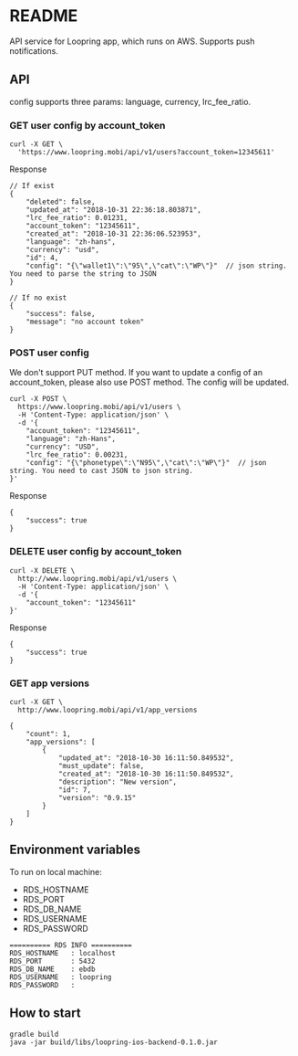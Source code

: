 # README #

API service for Loopring app, which runs on AWS. Supports push notifications.

## API

config supports three params: language, currency, lrc_fee_ratio.

### GET user config by account_token
```
curl -X GET \
  'https://www.loopring.mobi/api/v1/users?account_token=12345611'
```
Response
```
// If exist
{
    "deleted": false,
    "updated_at": "2018-10-31 22:36:18.803871",
    "lrc_fee_ratio": 0.01231,
    "account_token": "12345611",
    "created_at": "2018-10-31 22:36:06.523953",
    "language": "zh-hans",
    "currency": "usd",
    "id": 4,
    "config": "{\"wallet1\":\"95\",\"cat\":\"WP\"}"  // json string. You need to parse the string to JSON
}

// If no exist
{
    "success": false,
    "message": "no account token"
}
```

### POST user config
We don't support PUT method. If you want to update a config of an account_token, please also use POST method. The config will be updated.
```
curl -X POST \
  https://www.loopring.mobi/api/v1/users \
  -H 'Content-Type: application/json' \
  -d '{
	"account_token": "12345611",
	"language": "zh-Hans",
	"currency": "USD",
	"lrc_fee_ratio": 0.00231,
	"config": "{\"phonetype\":\"N95\",\"cat\":\"WP\"}"  // json string. You need to cast JSON to json string.
}'
```

Response
```
{
    "success": true
}
```

### DELETE user config by account_token
```
curl -X DELETE \
  http://www.loopring.mobi/api/v1/users \
  -H 'Content-Type: application/json' \
  -d '{
	"account_token": "12345611"
}'
```
Response
```
{
    "success": true
}
```


### GET app versions
```
curl -X GET \
  http://www.loopring.mobi/api/v1/app_versions 
```

```
{
    "count": 1,
    "app_versions": [
        {
            "updated_at": "2018-10-30 16:11:50.849532",
            "must_update": false,
            "created_at": "2018-10-30 16:11:50.849532",
            "description": "New version",
            "id": 7,
            "version": "0.9.15"
        }
    ]
}
```

## Environment variables
To run on local machine:

* RDS_HOSTNAME
* RDS_PORT
* RDS_DB_NAME
* RDS_USERNAME
* RDS_PASSWORD
```
========== RDS INFO ==========
RDS_HOSTNAME   : localhost
RDS_PORT       : 5432
RDS_DB_NAME    : ebdb
RDS_USERNAME   : loopring
RDS_PASSWORD   : 
```

## How to start
```
gradle build
java -jar build/libs/loopring-ios-backend-0.1.0.jar
```
